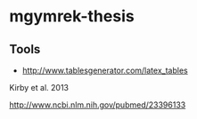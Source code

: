 # mgymrek-thesis

## Tools

* http://www.tablesgenerator.com/latex_tables

Kirby et al. 2013

http://www.ncbi.nlm.nih.gov/pubmed/23396133